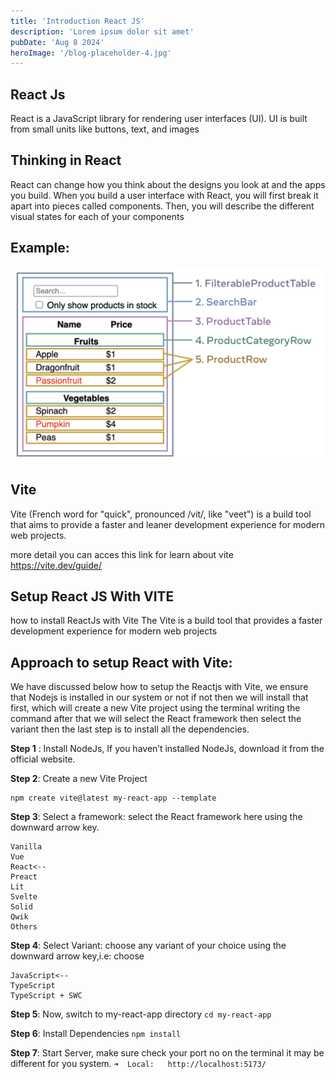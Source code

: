 ```yaml
---
title: 'Introduction React JS'
description: 'Lorem ipsum dolor sit amet'
pubDate: 'Aug 8 2024'
heroImage: '/blog-placeholder-4.jpg'
---
```

## React Js
 React is a JavaScript library for rendering user interfaces (UI). UI is built from small units like buttons, text, and images

 ## Thinking in React
 React can change how you think about the designs you look at and the apps you build. When you build a user interface with React, you will first break it apart into pieces called components. Then, you will describe the different visual states for each of your components

 ## Example:
 ![Alt text](s_thinking-in-react_ui_outline.png)

 ## Vite 
 Vite (French word for "quick", pronounced /vit/, like "veet") is a build tool that aims to provide a faster and leaner development experience for modern web projects.

 more detail you can acces this link for learn about vite
 https://vite.dev/guide/

 ## Setup React JS With VITE
 how to install ReactJs with Vite
 The Vite is a build tool that provides a faster development experience for modern web projects

 ## Approach to setup React with Vite:
 We have discussed below how to setup the Reactjs with Vite, we ensure that Nodejs is installed in our system or not if not then we will install that first, which will create a new Vite project using the terminal writing the command after that we will select the React framework then select the variant then the last step is to install all the dependencies.

**Step 1** : Install NodeJs, If you haven’t installed NodeJs, download it from the official website.

**Step 2**: Create a new Vite Project
```
npm create vite@latest my-react-app --template
```

**Step 3**: Select a framework: select the React framework here using the downward arrow key.

```
Vanilla
Vue
React<--
Preact
Lit
Svelte
Solid
Qwik
Others
```

**Step 4**: Select Variant: choose any variant of your choice using the downward arrow key,i.e: choose 
```
JavaScript<--
TypeScript
TypeScript + SWC
```

**Step 5**: Now, switch to my-react-app directory
``cd my-react-app``

**Step 6**: Install Dependencies
``npm install``

**Step 7**: Start Server, make sure check your port no on the terminal it may be different for you system.
 ``➜  Local:   http://localhost:5173/``
